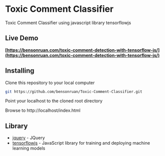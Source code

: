 # Toxic Comment Classifier
 Toxic Comment Classifier using javascript library tensorflowjs
 
## Live Demo
**[https://bensonruan.com/toxic-comment-detection-with-tensorflow-js/](https://bensonruan.com/toxic-comment-detection-with-tensorflow-js/)**

 
## Installing
Clone this repository to your local computer
``` bash
git https://github.com/bensonruan/Toxic-Comment-Classifier.git
```
Point your localhost to the cloned root directory

Browse to http://localhost/index.html  

## Library
* [jquery](https://code.jquery.com/jquery-3.3.1.min.js) - JQuery
* [tensorflowjs](https://github.com/tensorflow/tfjs) - JavaScript library for training and deploying machine learning models
